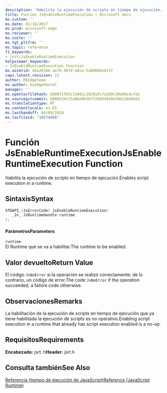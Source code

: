 ```yaml
---
description: 'Habilita la ejecución de scripts en tiempo de ejecución. '
title: Función JsEnableRuntimeExecution | Microsoft docs
ms.custom: ''
ms.date: 01/18/2017
ms.prod: microsoft-edge
ms.reviewer: ''
ms.suite: ''
ms.tgt_pltfrm: ''
ms.topic: reference
f1_keywords:
- jsrt/JsEnableRuntimeExecution
helpviewer_keywords:
- JsEnableRuntimeExecution function
ms.assetid: daa2036b-aef6-497d-a8ce-5a006b6ed13f
caps.latest.revision: 12
author: MSEdgeTeam
ms.author: msedgedevrel
manager: ''
ms.openlocfilehash: dd8071fd3c120d1c2029a3c7a3d9c39e68c4cfd2
ms.sourcegitcommit: 6860234c25a8be863b7f29a54838e78e120dbb62
ms.translationtype: MT
ms.contentlocale: es-ES
ms.lasthandoff: 04/09/2020
ms.locfileid: "10574608"
---
```

# <span data-ttu-id="12d07-103">Función JsEnableRuntimeExecution</span><span class="sxs-lookup"><span data-stu-id="12d07-103">JsEnableRuntimeExecution Function</span></span>
<span data-ttu-id="12d07-104">Habilita la ejecución de scripts en tiempo de ejecución.</span><span class="sxs-lookup"><span data-stu-id="12d07-104">Enables script execution in a runtime.</span></span>  
  
## <span data-ttu-id="12d07-105">Sintaxis</span><span class="sxs-lookup"><span data-stu-id="12d07-105">Syntax</span></span>  
  
```cpp  
STDAPI_(JsErrorCode) JsEnableRuntimeExecution(  
   _In_ JsRuntimeHandle runtime  
);  
```  
  
#### <span data-ttu-id="12d07-106">Parámetros</span><span class="sxs-lookup"><span data-stu-id="12d07-106">Parameters</span></span>  
 `runtime`  
 <span data-ttu-id="12d07-107">El Runtime que se va a habilitar.</span><span class="sxs-lookup"><span data-stu-id="12d07-107">The runtime to be enabled.</span></span>  
  
## <span data-ttu-id="12d07-108">Valor devuelto</span><span class="sxs-lookup"><span data-stu-id="12d07-108">Return Value</span></span>  
 <span data-ttu-id="12d07-109">El código `JsNoError` si la operación se realizó correctamente; de lo contrario, un código de error.</span><span class="sxs-lookup"><span data-stu-id="12d07-109">The code `JsNoError` if the operation succeeded, a failure code otherwise.</span></span>  
  
## <span data-ttu-id="12d07-110">Observaciones</span><span class="sxs-lookup"><span data-stu-id="12d07-110">Remarks</span></span>  
 <span data-ttu-id="12d07-111">La habilitación de la ejecución de scripts en tiempo de ejecución que ya tiene habilitada la ejecución de scripts es no operativo.</span><span class="sxs-lookup"><span data-stu-id="12d07-111">Enabling script execution in a runtime that already has script execution enabled is a no-op.</span></span>  
  
## <span data-ttu-id="12d07-112">Requisitos</span><span class="sxs-lookup"><span data-stu-id="12d07-112">Requirements</span></span>  
 <span data-ttu-id="12d07-113">**Encabezado:** jsrt. h</span><span class="sxs-lookup"><span data-stu-id="12d07-113">**Header:** jsrt.h</span></span>  
  
## <span data-ttu-id="12d07-114">Consulta también</span><span class="sxs-lookup"><span data-stu-id="12d07-114">See Also</span></span>  
 [<span data-ttu-id="12d07-115">Referencia (tiempo de ejecución de JavaScript)</span><span class="sxs-lookup"><span data-stu-id="12d07-115">Reference (JavaScript Runtime)</span></span>](../chakra-hosting/reference-javascript-runtime.md)